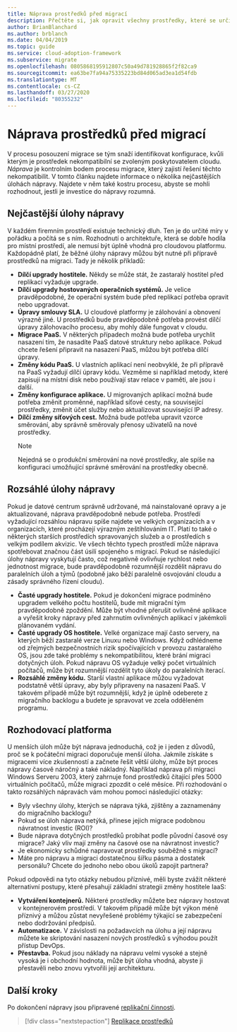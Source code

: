 ```yaml
---
title: Náprava prostředků před migrací
description: Přečtěte si, jak opravit všechny prostředky, které se určí jako nekompatibilní se zvoleným poskytovatelem cloudu před zahájením migrace.
author: BrianBlanchard
ms.author: brblanch
ms.date: 04/04/2019
ms.topic: guide
ms.service: cloud-adoption-framework
ms.subservice: migrate
ms.openlocfilehash: 0805868195912807c50a49d781928865f2f82ca9
ms.sourcegitcommit: ea63be7fa94a75335223bd84d065ad3ea1d54fdb
ms.translationtype: MT
ms.contentlocale: cs-CZ
ms.lasthandoff: 03/27/2020
ms.locfileid: "80355232"
---
```

# <a name="remediate-assets-prior-to-migration"></a>Náprava prostředků před migrací

V procesu posouzení migrace se tým snaží identifikovat konfigurace, kvůli kterým je prostředek nekompatibilní se zvoleným poskytovatelem cloudu. *Náprava* je kontrolním bodem procesu migrace, který zajistí řešení těchto nekompatibilit. V tomto článku najdete informace o několika nejčastějších úlohách nápravy. Najdete v něm také kostru procesu, abyste se mohli rozhodnout, jestli je investice do nápravy rozumná.

## <a name="common-remediation-tasks"></a>Nejčastější úlohy nápravy

V každém firemním prostředí existuje technický dluh. Ten je do určité míry v pořádku a počítá se s ním. Rozhodnutí o architektuře, která se dobře hodila pro místní prostředí, ale nemusí být úplně vhodná pro cloudovou platformu. Každopádně platí, že běžné úlohy nápravy můžou být nutné při přípravě prostředků na migraci. Tady je několik příkladů:

- **Dílčí upgrady hostitele.** Někdy se může stát, že zastaralý hostitel před replikací vyžaduje upgrade.
- **Dílčí upgrady hostovaných operačních systémů.** Je velice pravděpodobné, že operační systém bude před replikací potřeba opravit nebo upgradovat.
- **Úpravy smlouvy SLA.** U cloudové platformy je zálohování a obnovení výrazně jiné. U prostředků bude pravděpodobně potřeba provést dílčí úpravy zálohovacího procesu, aby mohly dále fungovat v cloudu.
- **Migrace PaaS.** V některých případech možná bude potřeba urychlit nasazení tím, že nasadíte PaaS datové struktury nebo aplikace. Pokud chcete řešení připravit na nasazení PaaS, můžou být potřeba dílčí úpravy.
- **Změny kódu PaaS.** U vlastních aplikací není neobvyklé, že při přípravě na PaaS vyžadují dílčí úpravy kódu. Vezměme si například metody, které zapisují na místní disk nebo používají stav relace v paměti, ale jsou i další.
- **Změny konfigurace aplikace.** U migrovaných aplikací možná bude potřeba změnit proměnné, například síťové cesty, na související prostředky, změnit účet služby nebo aktualizovat související IP adresy.
- **Dílčí změny síťových cest.** Možná bude potřeba upravit vzorce směrování, aby správně směrovaly přenosy uživatelů na nové prostředky.
    > [!NOTE]
    > Nejedná se o produkční směrování na nové prostředky, ale spíše na konfiguraci umožňující správné směrování na prostředky obecně.

## <a name="large-scale-remediation-tasks"></a>Rozsáhlé úlohy nápravy

Pokud je datové centrum správně udržované, má nainstalované opravy a je aktualizované, náprava pravděpodobně nebude potřeba. Prostředí vyžadující rozsáhlou nápravu spíše najdete ve velkých organizacích a v organizacích, které procházejí výrazným zeštíhlováním IT. Platí to také o některých starších prostředích spravovaných služeb a o prostředích s velkým podílem akvizic. Ve všech těchto typech prostředí může náprava spotřebovat značnou část úsilí spojeného s migrací. Pokud se následující úlohy nápravy vyskytují často, což negativně ovlivňuje rychlost nebo jednotnost migrace, bude pravděpodobně rozumnější rozdělit nápravu do paralelních úloh a týmů (podobně jako běží paralelně osvojování cloudu a zásady správného řízení cloudu).

- **Časté upgrady hostitele.** Pokud je dokončení migrace podmíněno upgradem velkého počtu hostitelů, bude mít migrační tým pravděpodobně zpoždění. Může být vhodné přerušit ovlivněné aplikace a vyřešit kroky nápravy před zahrnutím ovlivněných aplikací v jakémkoli plánovaném vydání.
- **Časté upgrady OS hostitele.** Velké organizace mají často servery, na kterých běží zastaralé verze Linuxu nebo Windows. Když odhlédneme od zřejmých bezpečnostních rizik spočívajících v provozu zastaralého OS, jsou zde také problémy s nekompatibilitou, které brání migraci dotyčných úloh. Pokud nápravu OS vyžaduje velký počet virtuálních počítačů, může být rozumnější rozdělit tyto úkoly do paralelních iterací.
- **Rozsáhlé změny kódu.** Starší vlastní aplikace můžou vyžadovat podstatně větší úpravy, aby byly připraveny na nasazení PaaS. V takovém případě může být rozumnější, když je úplně odeberete z migračního backlogu a budete je spravovat ve zcela odděleném programu.

## <a name="decision-framework"></a>Rozhodovací platforma

U menších úloh může být náprava jednoduchá, což je i jeden z důvodů, proč se k počáteční migraci doporučuje menší úloha. Jakmile získáte s migracemi více zkušenností a začnete řešit větší úlohy, může být proces nápravy časově náročný a také nákladný. Například náprava při migraci Windows Serveru 2003, který zahrnuje fond prostředků čítající přes 5000 virtuálních počítačů, může migraci zpozdit o celé měsíce. Při rozhodování o takto rozsáhlých nápravách vám mohou pomoci následující otázky:

- Byly všechny úlohy, kterých se náprava týká, zjištěny a zaznamenány do migračního backlogu?
- Pokud se úloh náprava netýká, přinese jejich migrace podobnou návratnost investic (ROI)?
- Bude náprava dotyčných prostředků probíhat podle původní časové osy migrace? Jaký vliv mají změny na časové ose na návratnost investic?
- Je ekonomicky schůdné napravovat prostředky souběžně s migrací?
- Máte pro nápravu a migraci dostatečnou šířku pásma a dostatek personálu? Chcete do jednoho nebo obou úkolů zapojit partnera?

Pokud odpovědi na tyto otázky nebudou příznivé, měli byste zvážit některé alternativní postupy, které přesahují základní strategii změny hostitele IaaS:

- **Vytváření kontejnerů.** Některé prostředky můžete bez nápravy hostovat v kontejnerovém prostředí. V takovém případě může být výkon méně příznivý a můžou zůstat nevyřešené problémy týkající se zabezpečení nebo dodržování předpisů.
- **Automatizace.** V závislosti na požadavcích na úlohu a její nápravu můžete ke skriptování nasazení nových prostředků s výhodou použít přístup DevOps.
- **Přestavba.** Pokud jsou náklady na nápravu velmi vysoké a stejně vysoká je i obchodní hodnota, může být úloha vhodná, abyste ji přestavěli nebo znovu vytvořili její architekturu.

## <a name="next-steps"></a>Další kroky

Po dokončení nápravy jsou připravené [replikační činnosti](./replicate.md).

> [!div class="nextstepaction"]
> [Replikace prostředků](./replicate.md)
